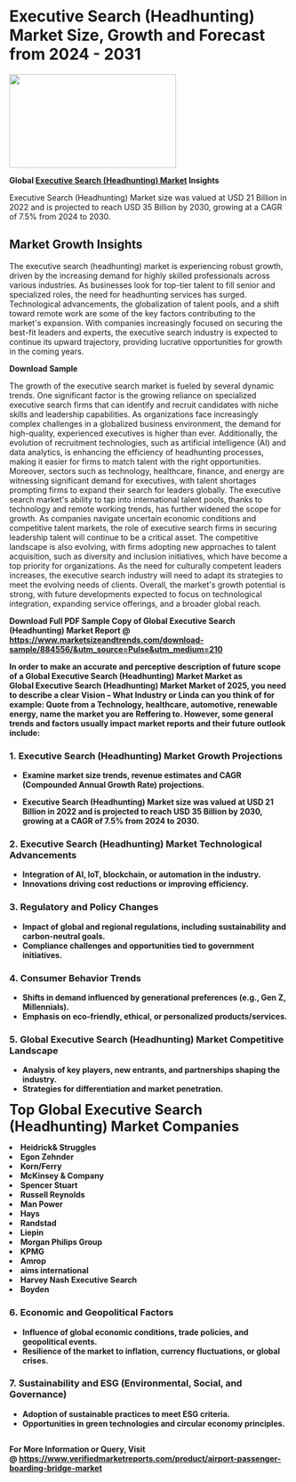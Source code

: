 <H1>Executive Search (Headhunting) Market Size, Growth and Forecast from 2024 - 2031</H1><img class="aligncenter size-medium wp-image-584254" src="https://thirdeyenews.in/wp-content/uploads/2024/09/Global-Market-Research-300x168.jpeg" alt="" width="300" height="168" /><p><strong>Global&nbsp;<a href="https://www.marketsizeandtrends.com/download-sample/884556/&amp;utm_source=Pulse&amp;utm_medium=210">Executive Search (Headhunting) Market</a> Insights</strong></p><p>Executive Search (Headhunting) Market size was valued at USD 21 Billion in 2022 and is projected to reach USD 35 Billion by 2030, growing at a CAGR of 7.5% from 2024 to 2030.</p><p><h2>Market Growth Insights</h2> <p>The executive search (headhunting) market is experiencing robust growth, driven by the increasing demand for highly skilled professionals across various industries. As businesses look for top-tier talent to fill senior and specialized roles, the need for headhunting services has surged. Technological advancements, the globalization of talent pools, and a shift toward remote work are some of the key factors contributing to the market's expansion. With companies increasingly focused on securing the best-fit leaders and experts, the executive search industry is expected to continue its upward trajectory, providing lucrative opportunities for growth in the coming years.</p> <p><strong>Download Sample</strong></p> <p>The growth of the executive search market is fueled by several dynamic trends. One significant factor is the growing reliance on specialized executive search firms that can identify and recruit candidates with niche skills and leadership capabilities. As organizations face increasingly complex challenges in a globalized business environment, the demand for high-quality, experienced executives is higher than ever. Additionally, the evolution of recruitment technologies, such as artificial intelligence (AI) and data analytics, is enhancing the efficiency of headhunting processes, making it easier for firms to match talent with the right opportunities. Moreover, sectors such as technology, healthcare, finance, and energy are witnessing significant demand for executives, with talent shortages prompting firms to expand their search for leaders globally. The executive search market's ability to tap into international talent pools, thanks to technology and remote working trends, has further widened the scope for growth. As companies navigate uncertain economic conditions and competitive talent markets, the role of executive search firms in securing leadership talent will continue to be a critical asset. The competitive landscape is also evolving, with firms adopting new approaches to talent acquisition, such as diversity and inclusion initiatives, which have become a top priority for organizations. As the need for culturally competent leaders increases, the executive search industry will need to adapt its strategies to meet the evolving needs of clients. Overall, the market's growth potential is strong, with future developments expected to focus on technological integration, expanding service offerings, and a broader global reach.</p> <p><strong></p><p><span class=""><strong>Download Full PDF Sample Copy of Global Executive Search (Headhunting) Market Report</strong> @ <a href="https://www.marketsizeandtrends.com/download-sample/884556/&amp;utm_source=Pulse&amp;utm_medium=210" target="_blank">https://www.marketsizeandtrends.com/download-sample/884556/&amp;utm_source=Pulse&amp;utm_medium=210</a></span></p><p>In order to make an accurate and perceptive description of future scope of a Global&nbsp;Executive Search (Headhunting) Market Market as Global&nbsp;Executive Search (Headhunting) Market Market of 2025, you need to describe a clear Vision &ndash; What Industry or Linda can you think of for example: Quote from a Technology, healthcare, automotive, renewable energy, name the market you are Reffering to. However, some general trends and factors usually impact market reports and their future outlook include:</p><h3>1.&nbsp;<strong>Executive Search (Headhunting) Market Growth Projections</strong></h3><ul><li>Examine market size trends, revenue estimates and CAGR (Compounded Annual Growth Rate) projections.</li><li><p>Executive Search (Headhunting) Market size was valued at USD 21 Billion in 2022 and is projected to reach USD 35 Billion by 2030, growing at a CAGR of 7.5% from 2024 to 2030.</p></li></ul><h3>2.&nbsp;<strong>Executive Search (Headhunting) Market Technological Advancements</strong></h3><ul><li>Integration of AI, IoT, blockchain, or automation in the industry.</li><li>Innovations driving cost reductions or improving efficiency.</li></ul><h3>3.&nbsp;<strong>Regulatory and Policy Changes</strong></h3><ul><li>Impact of global and regional regulations, including sustainability and carbon-neutral goals.</li><li>Compliance challenges and opportunities tied to government initiatives.</li></ul><h3>4.&nbsp;<strong>Consumer Behavior Trends</strong></h3><ul><li>Shifts in demand influenced by generational preferences (e.g., Gen Z, Millennials).</li><li>Emphasis on eco-friendly, ethical, or personalized products/services.</li></ul><h3>5.&nbsp;<strong>Global Executive Search (Headhunting) Market Competitive Landscape</strong></h3><ul><li>Analysis of key players, new entrants, and partnerships shaping the industry.</li><li>Strategies for differentiation and market penetration.</li></ul><p data-pm-slice="1 1 []"><span style="color: inherit; font-family: inherit; font-size: 25px;">Top Global Executive Search (Headhunting) Market Companies</span></p><div class="" data-test-id=""><p><li>Heidrick& Struggles</li><li> Egon Zehnder</li><li> Korn/Ferry</li><li> McKinsey & Company</li><li> Spencer Stuart</li><li> Russell Reynolds</li><li> Man Power</li><li> Hays</li><li> Randstad</li><li> Liepin</li><li> Morgan Philips Group</li><li> KPMG</li><li> Amrop</li><li> aims international</li><li> Harvey Nash Executive Search</li><li> Boyden</li></p></div><h3>6.&nbsp;<strong>Economic and Geopolitical Factors</strong></h3><ul><li>Influence of global economic conditions, trade policies, and geopolitical events.</li><li>Resilience of the market to inflation, currency fluctuations, or global crises.</li></ul><h3>7.&nbsp;<strong>Sustainability and ESG (Environmental, Social, and Governance)</strong></h3><ul><li>Adoption of sustainable practices to meet ESG criteria.</li><li>Opportunities in green technologies and circular economy principles.</li></ul><h2><strong style="font-size: 14px;">For More Information or Query, Visit @&nbsp;</strong><a style="background-color: #ffffff; font-size: 14px;" href="https://www.marketsizeandtrends.com/report/executive-search-headhunting-market/" target="_blank">https://www.verifiedmarketreports.com/product/airport-passenger-boarding-bridge-market</a></h2>

